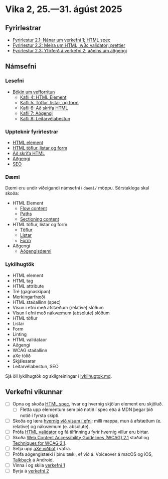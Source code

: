 # Vika 2, 25.—31. ágúst 2025

## Fyrirlestrar

- [Fyrirlestur 2.1: Nánar um verkefni 1; HTML spec](https://youtu.be/07K-m9kMfYg)
- [Fyrirlestur 2.2: Meira um HTML; w3c validator; prettier](https://youtu.be/0K0bbtk_juw)
- [Fyrirlestur 2.3: Yfirferð á verkefni 2; aðeins um aðgengi](https://youtu.be/KTDBT8mUo4U)

## Námsefni

### Lesefni

- [Bókin um vefforritun](https://bok.vefforritun.is/)
  - [Kafli 4: HTML Element](https://bok.vefforritun.is/04.element.html)
  - [Kafli 5: Töflur, listar, og form](https://bok.vefforritun.is/05.toflur-listar-form.html)
  - [Kafli 6: Að skrifa HTML](https://bok.vefforritun.is/06.ad-skrifa-html.html)
  - [Kafli 7: Aðgengi](https://bok.vefforritun.is/07.adgengi.html)
  - [Kafli 8: Leitarvélabestun](https://bok.vefforritun.is/08.seo.html)

### Uppteknir fyrirlestrar

- [HTML element](../namsefni/03.html-element/)
- [HTML töflur, listar og form](../namsefni/04.html-toflur-listar-form/)
- [Að skrifa HTML](../namsefni/05.ad-skrifa-html/)
- [Aðgengi](../namsefni/06.adgengi/)
- [SEO](../namsefni/07.seo/)

### Dæmi

Dæmi eru undir viðeigandi námsefni í `daemi/` möppu. Sérstaklega skal skoða:

- HTML Element
  - [Flow content](../namsefni/03.html-element/daemi/flow.html)
  - [Paths](../namsefni/03.html-element/daemi/paths.html)
  - [Sectioning content](../namsefni/03.html-element/daemi/sectioning.html)
- HTML töflur, listar og form
  - [Töflur](../namsefni/04.html-toflur-listar-form/daemi/table.html)
  - [Listar](../namsefni/04.html-toflur-listar-form/daemi/list.html)
  - [Form](../namsefni/04.html-toflur-listar-form/daemi/form.html)
- Aðgengi
  - [Aðgengisdæmi](../namsefni/06.adgengi/daemi/a11y.html)

### Lykilhugtök

- HTML element
- HTML tag
- HTML attribute
- Tré (gagnaskipan)
- Merkingarfræði
- HTML staðallinn (spec)
- Vísun í efni með afstæðum (relative) slóðum
- Vísun í efni með nákvæmum (absolute) slóðum
- HTML töflur
- Listar
- Form
- Linting
- HTML validataor
- Aðgengi
- WCAG staðallinn
- aXe tólið
- Skjálesarar
- Leitarvélabestun, SEO

Sjá öll lykilhugtök og skilgreiningar í [lykilhugtok.md](../lykilhugtok.md).

## Verkefni vikunnar

- [ ] Opna og skoða [HTML spec](https://html.spec.whatwg.org/), hvar og hvernig skjölun element eru skjöluð.
  - [ ] Fletta upp elementum sem þið notið í spec eða á MDN þegar þið notið í fyrsta skipti.
- [ ] Skoða og læra [hvernig við vísum í efni](https://bok.vefforritun.is/04.element.html#visad-i-efni): milli mappa, mun á afstæðum (e. relative) og nákvæmum (e. absolute).
- [ ] Prófa [HTML validator](https://validator.w3.org/) og fá tilfinningu fyrir hvernig villur eru birtar.
- [ ] Skoða [Web Content Accessibility Guidelines (WCAG) 2.1](https://www.w3.org/TR/WCAG21/) staðal og [Techniques for WCAG 2.1](https://www.w3.org/WAI/WCAG21/Techniques/).
- [ ] Setja upp [aXe viðbót](https://www.deque.com/axe/browser-extensions/) í vafra.
- [ ] Prófa aðgengistæki í þínu tæki, ef við á. Voiceover á macOS og iOS, [Talkback](https://support.google.com/accessibility/android/answer/6283677?hl=en) á Android.
- [ ] Vinna í og skila [verkefni 1](https://github.com/vefforritun/vef1-2025-v1)
- [ ] Byrja á [verkefni 2](https://github.com/vefforritun/vef1-2025-v2)
